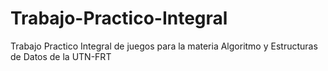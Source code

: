 # Trabajo-Practico-Integral
Trabajo Practico Integral de juegos para la materia Algoritmo y Estructuras de Datos de la UTN-FRT
